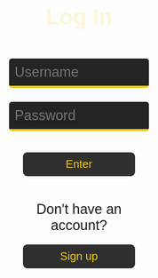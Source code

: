 <html lang="{{ site.lang | default: "en-US" }}">
  <head>
    <meta charset="utf-8">
    <meta http-equiv="X-UA-Compatible" content="IE=edge">
    <title>Login</title>
    <style>
        h1 {
          text-align: center;
          font-size: 40px;
          font-weight: 700;
          color: #fcf6d9;
          font-family: 'Gill Sans', 'Gill Sans MT', Calibri, 'Trebuchet MS', sans-serif;
        }
        input.login {
          font-family: 'Gill Sans', 'Gill Sans MT', Calibri, 'Trebuchet MS', sans-serif;
          margin-top: 5%;
          position: inline;
          width: 50%;
          margin-left: 25%;
          margin-right: 30%;
          padding: 2%;
          font-size: 25px;
          background-color: #242424;
          color: #fcf6d9;
          border: none;
          border-radius: 5px;
          border-bottom: 4px solid #f1cc0c;
          transition-duration: 0.3s;
        }
        input.login:focus {
          background-color: #4d4c4b;
          outline: none;
        }
        button {
          outline: none;
          -webkit-tap-highlight-color: transparent;
          font-family: 'Gill Sans', 'Gill Sans MT', Calibri, 'Trebuchet MS', sans-serif;
          font-size: 20px;
          margin-top: 4%; 
          margin-bottom: 4%;
          position: inline;
          width: 40%;
          margin-left: 30%;
          margin-right: 30%;
          padding: 2%;
          border-radius: 8px;
          background-color: #302f2f;
          color: #f1cc0c;
          border: none;
          transition-duration: 0.3s;
        }
        button:hover {
          color: #242424;
          background-color: #f1cc0c;
          width: 45%;
          margin-left: 27.5%;
          margin-right: 27.5%;
          margin-bottom: 3%;
          padding: 2.5%;
        }
        div.noacc {
          margin-top: 4%;
          margin-left: 25%;
          margin-right: 25%;
          position: inline;
          width: 50%;
        }
        #dontacc {
          font-family: 'Gill Sans', 'Gill Sans MT', Calibri, 'Trebuchet MS', sans-serif;
          font-size: 25px;
          text-align: center;
          margin-bottom: 0%;          
        }
        #noWork {
          font-family: 'Gill Sans', 'Gill Sans MT', Calibri, 'Trebuchet MS', sans-serif;
          text-align: center;
          font-size: 20px;
          color: #ff2929;
        }
    </style>
  </head>
    <h1 class="header">
      Log In
    </h1>
    <input type="username" class="login" id="usrnm" placeholder="Username" required>
    <input type="password" class="login" id="pswd" placeholder="Password" required>
    <div>
    <br>
      <button id="enter" type="button" onclick='login()'>Enter</button>
      <p id="noWork"><p>
      <div class="noacc">
        <p id="dontacc">Don't have an account?</p>
      </div>
      <button id="signup" type="button" onclick="window.location.href='{{ site.baseurl }}/login/signup';">Sign up</button>
<script>
  function login() {
    userid = document.getElementById('usrnm');
    pswrd = document.getElementById('pswd');
    p = document.getElementById('noWork');
    fetch('https://fruitteam.duckdns.org/api/players/authenticate', {
      method: 'POST',
      headers: {
          'Content-Type': 'application/json'
      },
      body: JSON.stringify({
          "uid": userid.value,
          "password": pswrd.value
      })  
    })
      .then(res => {
        // trap error response from Web API
        if (res.status !== 200) {
          p.innerHTML = "Incorrect username and/or password. <br> If you don't have an account, you can sign up.";
          userid.value = "";
          pswrd.value = "";
          return;
        }
        // Valid response will contain json data
        res.json().then(data => {
          localStorage.setItem("currentUser", data.uid);
          console.log("Success! Welcome user: " + localStorage.getItem('currentUser') + ", name: " + data.name)
          setTimeout(function() {
            window.location.replace("https://ryanhaki.github.io/Final/information/account");
          }, 500);
        })
      })
  }
  // Get the input field
  var input = document.getElementById("pswd");
  // Execute a function when the user presses a key on the keyboard
  input.addEventListener("keypress", function(event) {
    // If the user presses the "Enter" key on the keyboard
    if (event.key === "Enter") {
      event.preventDefault();
      // Trigger the button element with a click
      document.getElementById("enter").click();
    }
  });
</script>